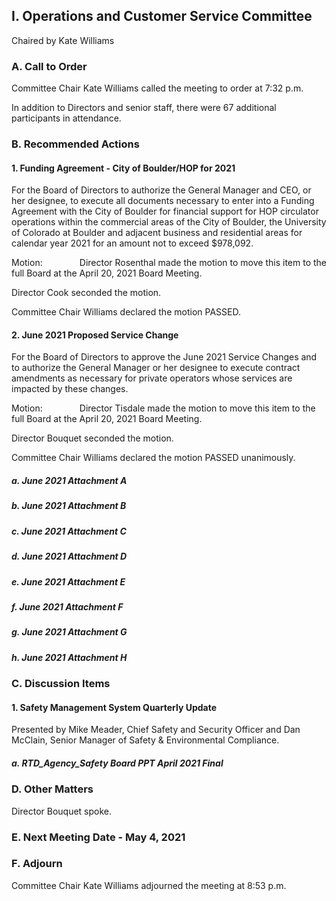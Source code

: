 ## I. Operations and Customer Service Committee

Chaired by Kate Williams

### A. Call to Order

Committee Chair Kate Williams called the meeting to order at 7:32 p.m.

In addition to Directors and senior staff, there were 67 additional participants in attendance.

### B. Recommended Actions

#### 1. Funding Agreement - City of Boulder/HOP for 2021

For the Board of Directors to authorize the General Manager and CEO, or her designee, to execute all documents necessary to enter into a Funding Agreement with the City of Boulder for financial support for HOP circulator operations within the commercial areas of the City of Boulder, the University of Colorado at Boulder and adjacent business and residential areas for calendar year 2021 for an amount not to exceed $978,092.

Motion:               Director Rosenthal made the motion to move this item to the full Board at the April 20, 2021 Board Meeting.

Director Cook seconded the motion.

Committee Chair Williams declared the motion PASSED.

#### 2. June 2021 Proposed Service Change

For the Board of Directors to approve the June 2021 Service Changes and to authorize the General Manager or her designee to execute contract amendments as necessary for private operators whose services are impacted by these changes.

Motion:               Director Tisdale made the motion to move this item to the full Board at the April 20, 2021 Board Meeting.

Director Bouquet seconded the motion.

Committee Chair Williams declared the motion PASSED unanimously.

##### a. June 2021 Attachment A

##### b. June 2021 Attachment B

##### c. June 2021 Attachment C

##### d. June 2021 Attachment D

##### e. June 2021 Attachment E

##### f. June 2021 Attachment F

##### g. June 2021 Attachment G

##### h. June 2021 Attachment H

### C. Discussion Items

#### 1. Safety Management System Quarterly Update

Presented by Mike Meader, Chief Safety and Security Officer and Dan McClain, Senior Manager of Safety & Environmental Compliance.

##### a. RTD_Agency_Safety Board PPT April 2021 Final

### D. Other Matters

Director Bouquet spoke.

### E. Next Meeting Date - May 4, 2021

### F. Adjourn

Committee Chair Kate Williams adjourned the meeting at 8:53 p.m.